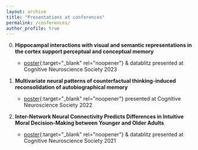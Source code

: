 ```yaml
---
layout: archive
title: "Presentations at conferences"
permalink: /conferences/
author_profile: true
---
```


0. **Hippocampal interactions with visual and semantic representations in the cortex support perceptual and conceptual memory**
	- [poster](https://docs.google.com/viewer?url=https://raw.githubusercontent.com/Huang-Shenyang/Huang-Shenyang.github.io/master/files/CNS2023.pdf){:target="_blank" rel="noopener"} & datablitz presented at Cognitive Neuroscience Society 2023

0. **Multivariate neural patterns of counterfactual thinking-induced reconsolidation of autobiographical memory** 
	- [poster](https://docs.google.com/viewer?url=https://raw.githubusercontent.com/Huang-Shenyang/Huang-Shenyang.github.io/master/files/CNS2022.pdf){:target="_blank" rel="noopener"} presented at Cognitive Neuroscience Society 2022

0. **Inter-Network Neural Connectivity Predicts Differences in Intuitive Moral Decision-Making between Younger and Older Adults** 
	- [poster](https://docs.google.com/viewer?url=https://raw.githubusercontent.com/Huang-Shenyang/Huang-Shenyang.github.io/master/files/CNS2021.pdf){:target="_blank" rel="noopener"} & datablitz presented at Cognitive Neuroscience Society 2021

